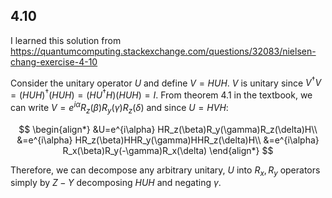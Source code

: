 ## 4.10
I learned this solution from\
https://quantumcomputing.stackexchange.com/questions/32083/nielsen-chang-exercise-4-10

Consider the unitary operator $U$ and define $V=HUH$. $V$ is unitary since $V^\dag V = (HUH)^\dag(HUH) = (HU^\dag H)(HUH) = I$. From theorem 4.1 in the textbook, we can write $V=e^{i\alpha}R_z(\beta)R_y(\gamma)R_z(\delta)$ and since $U=HVH$:

$$
\begin{align*}
&U=e^{i\alpha} HR_z(\beta)R_y(\gamma)R_z(\delta)H\\
&=e^{i\alpha} HR_z(\beta)HHR_y(\gamma)HHR_z(\delta)H\\
&=e^{i\alpha} R_x(\beta)R_y(-\gamma)R_x(\delta)
\end{align*}
$$

Therefore, we can decompose any arbitrary unitary, $U$ into $R_x, R_y$ operators simply by $Z-Y$ decomposing $HUH$ and negating $\gamma$.